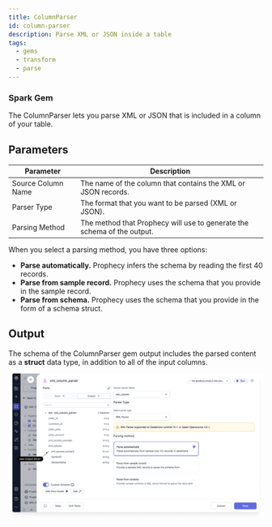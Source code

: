 ```yaml
---
title: ColumnParser
id: column-parser
description: Parse XML or JSON inside a table
tags:
  - gems
  - transform
  - parse
---
```


<h3><span class="badge">Spark Gem</span></h3>

The ColumnParser lets you parse XML or JSON that is included in a column of your table.

## Parameters

| Parameter          | Description                                                             |
| ------------------ | ----------------------------------------------------------------------- |
| Source Column Name | The name of the column that contains the XML or JSON records.           |
| Parser Type        | The format that you want to be parsed (XML or JSON).                    |
| Parsing Method     | The method that Prophecy will use to generate the schema of the output. |

When you select a parsing method, you have three options:

- **Parse automatically.** Prophecy infers the schema by reading the first 40 records.
- **Parse from sample record.** Prophecy uses the schema that you provide in the sample record.
- **Parse from schema.** Prophecy uses the schema that you provide in the form of a schema struct.

## Output

The schema of the ColumnParser gem output includes the parsed content as a **struct** data type, in addition to all of the input columns.

![New output struct](img/new-output-struct.png)

